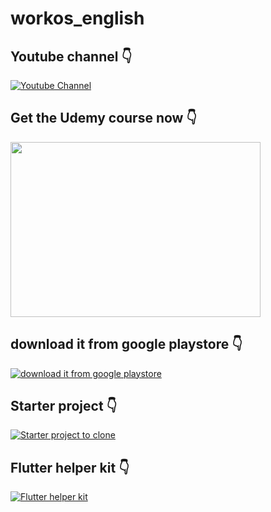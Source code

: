 # workos_english


## Youtube channel 👇
[![Youtube Channel](https://upload.wikimedia.org/wikipedia/commons/thumb/b/b8/YouTube_Logo_2017.svg/2560px-YouTube_Logo_2017.svg.png)](https://www.youtube.com/channel/UCTGDYkqUtgCelc6G09LUm6w "Youtube Channel - Click to View!")

## Get the Udemy course now 👇
 
<a href="https://www.udemy.com/course/flutter-with-firebase-build-an-e-commerce-app-from-scratch/learn/ "><img src="https://img-c.udemycdn.com/course/240x135/4152492_2af7.jpg" height="280" width="400"></a> 


## download it from google playstore 👇

[![download it from google playstore](https://user-images.githubusercontent.com/38382273/128257053-fd4d2f97-eff3-42f3-a410-7bf554be0eb9.png)](https://play.google.com/store/apps/details?id=com.hadik3.workos&hl=en&gl=US "download it from google playstore - Click to View!")

## Starter project 👇

[![Starter project to clone](https://1000logos.net/wp-content/uploads/2021/05/GitHub-logo.png)](https://github.com/hadikachmar3/Flutter_workos_starter_project "Starter project to clone - Click to View!")

## Flutter helper kit 👇

[![Flutter helper kit](https://user-images.githubusercontent.com/38382273/124526411-624aae00-de0b-11eb-9637-ae1183c83b49.jpg)](https://play.google.com/store/apps/details?id=com.hadik.flutterer&hl=en&gl=US "Flutter helper kit - Click to View!")




















